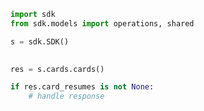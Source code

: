 <!-- Start SDK Example Usage -->
```python
import sdk
from sdk.models import operations, shared

s = sdk.SDK()

    
res = s.cards.cards()

if res.card_resumes is not None:
    # handle response
```
<!-- End SDK Example Usage -->